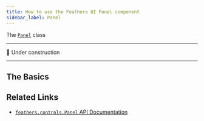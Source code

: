 ```yaml
---
title: How to use the Feathers UI Panel component
sidebar_label: Panel
---
```


The [`Panel`](https://api.feathersui.com/current/feathers/controls/Panel.html) class

---

🚧 Under construction

---

## The Basics

## Related Links

- [`feathers.controls.Panel` API Documentation](https://api.feathersui.com/current/feathers/controls/Panel.html)
